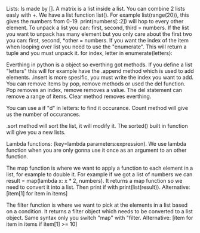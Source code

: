Lists: Is made by []. A matrix is a list inside a list. You can combine 2 lists easly with +. We have a list function list(). For example list(range(20)), this gives the numbers from 0-19. print(numbers[::2]) will hop to every other element. To unpack a list you can: first, second, third = numbers. If the list you want to unpack has many element but you only care about the first two you can: first, second, *other = numbers.
If you want the index of the item when looping over list you need to use the "enumerate". This will return a tuple and you must unpack it. for index, letter in enumerate(letters):

Everthing in python is a object so everthing got methods. If you define a list "letters" this will for example have the .append method which is used to add elements. .insert is more spesific, you must write the index you want to add. You can remove items by pop, remove methods or used the del function. Pop removes an index, remove removes a value. The del statement can remove a range of items. Clear method removes everthing. 

You can use a if "d" in letters: to find it occurance. Count method will give us the number of occurances. 

.sort method will sort the list, it will modify it. The sorted() built in function will give you a new lists.

Lambda functions: (key=lambda parameters:expression). We use lambda function when you are only gonna use it once as an argument to an other function. 

The map function is where we want to apply a function to each element in a list, for example to double it. For example if we got a list of numbers we can result = map(lambda x: x * 2, numbers). It returns a map function so we need to convert it into a list. Then print if with print(list(result)). Alternative: [item[1] for item in items]

The filter function is where we want to pick at the elements in a list based on a condition. It returns a filter object which needs to be converted to a list object. Same syntax only you switch "map" with "filter. Alternative: [item for item in items if item[1] >= 10]

